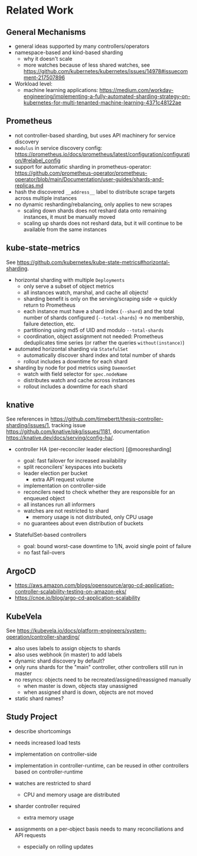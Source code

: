 # Related Work

## General Mechanisms

- general ideas supported by many controllers/operators
- namespace-based and kind-based sharding
  - why it doesn't scale
  - more watches because of less shared watches, see <https://github.com/kubernetes/kubernetes/issues/14978#issuecomment-217507896>
- Workload level:
  - machine learning applications: <https://medium.com/workday-engineering/implementing-a-fully-automated-sharding-strategy-on-kubernetes-for-multi-tenanted-machine-learning-4371c48122ae>

## Prometheus

- not controller-based sharding, but uses API machinery for service discovery
- `modulus` in service discovery config: <https://prometheus.io/docs/prometheus/latest/configuration/configuration/#relabel_config>
- support for automatic sharding in prometheus-operator: <https://github.com/prometheus-operator/prometheus-operator/blob/main/Documentation/user-guides/shards-and-replicas.md>
- hash the discovered `__address__` label to distribute scrape targets across multiple instances
- no dynamic resharding/rebalancing, only applies to new scrapes
  - scaling down shards does not reshard data onto remaining instances, it must be manually moved
  - scaling up shards does not reshard data, but it will continue to be available from the same instances

## kube-state-metrics

See <https://github.com/kubernetes/kube-state-metrics#horizontal-sharding>.

- horizontal sharding with multiple `Deployments`
  - only serve a subset of object metrics
  - all instances watch, marshal, and cache all objects!
  - sharding benefit is only on the serving/scraping side -> quickly return to Prometheus
  - each instance must have a shard index (`--shard`) and the total number of shards configured (`--total-shards`) -> no membership, failure detection, etc.
  - partitioning using md5 of UID and modulo `--total-shards`
  - coordination, object assignment not needed: Prometheus deduplicates time series (or rather the queries `without(instance)`)
- automated horizontal sharding via `StatefulSet`
  - automatically discover shard index and total number of shards
  - rollout includes a downtime for each shard
- sharding by node for pod metrics using `DaemonSet`
  - watch with field selector for `spec.nodeName`
  - distributes watch and cache across instances
  - rollout includes a downtime for each shard

## knative

See references in <https://github.com/timebertt/thesis-controller-sharding/issues/1>, tracking issue <https://github.com/knative/pkg/issues/1181>, documentation <https://knative.dev/docs/serving/config-ha/>.

- controller HA (per-reconciler leader election) [@mooresharding]
  - goal: fast failover for increased availability
  - split reconcilers' keyspaces into buckets
  - leader election per bucket
    - extra API request volume
  - implementation on controller-side
  - reconcilers need to check whether they are responsible for an enqueued object
  - all instances run all informers
  - watches are not restricted to shard
    - memory usage is not distributed, only CPU usage
  - no guarantees about even distribution of buckets

- StatefulSet-based controllers
  - goal: bound worst-case downtime to 1/N, avoid single point of failure
  - no fast fail-overs

## ArgoCD

- <https://aws.amazon.com/blogs/opensource/argo-cd-application-controller-scalability-testing-on-amazon-eks/>
- <https://cnoe.io/blog/argo-cd-application-scalability>

## KubeVela

See <https://kubevela.io/docs/platform-engineers/system-operation/controller-sharding/>

- also uses labels to assign objects to shards
- also uses webhook (in master) to add labels
- dynamic shard discovery by default?
- only runs shards for the "main" controller, other controllers still run in master
- no resyncs: objects need to be recreated/assigned/reassigned manually
  - when master is down, objects stay unassigned
  - when assigned shard is down, objects are not moved
- static shard names?

## Study Project

- describe shortcomings
- needs increased load tests

- implementation on controller-side
- implementation in controller-runtime, can be reused in other controllers based on controller-runtime
- watches are restricted to shard
  - CPU and memory usage are distributed
- sharder controller required
  - extra memory usage
- assignments on a per-object basis needs to many reconciliations and API requests
  - especially on rolling updates
